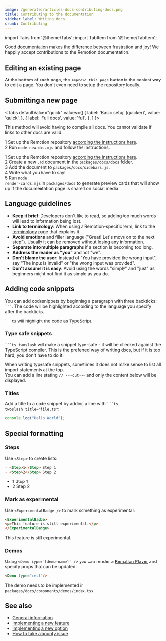 ```yaml
---
image: /generated/articles-docs-contributing-docs.png
title: Contributing to the documentation
sidebar_label: Writing docs
crumb: Contributing
---
```


import Tabs from '@theme/Tabs';
import TabItem from '@theme/TabItem';

Good documentation makes the difference between frustration and joy! We happily accept contributions to the Remotion documentation.

## Editing an existing page

At the bottom of each page, the `Improve this page` button is the easiest way to edit a page. You don't even need to setup the repository locally.

## Submitting a new page

<Tabs
defaultValue="quick"
values={[
{ label: 'Basic setup (quicker)', value: 'quick', },
{ label: 'Full docs', value: 'full', },
]
}>
<TabItem value="quick">

This method will avoid having to compile all docs. You cannot validate if links to other docs are valid.

<Step>1</Step> Set up the Remotion repository <a href="/docs/contributing">according the instructions here</a>. <br/>
<Step>2</Step> Run <code>node new-doc.mjs</code> and follow the instructions.<br/>

  </TabItem>

  <TabItem value="full">

<Step>1</Step> Set up the Remotion repository <a href="/docs/contributing">according the instructions here</a>. <br/>
<Step>2</Step> Create a new <code>.md</code> document in the <code>packages/docs/docs</code> folder. <br/>
<Step>3</Step> Add the document to <code>packages/docs/sidebars.js</code>.<br/>
<Step>4</Step> Write what you have to say!<br/>
<Step>5</Step> Run <code>node render-cards.mjs</code> in <code>packages/docs</code> to generate preview cards that will show up if the documentation page is shared on social media.<br/>

  </TabItem>

</Tabs>

## Language guidelines

- **Keep it brief**: Developers don't like to read, so adding too much words will lead to information being lost.
- **Link to terminology**: When using a Remotion-specific term, link to the [terminology](/docs/terminology) page that explains it.
- **Avoid emotions** and filler language ("Great! Let's move on to the next step"). Usually it can be removed without losing any information.
- **Separate into multiple paragraphs** if a section is becoming too long.
- **Address the reader as "you"** and not "we".
- **Don't blame the user**: Instead of "You have provided the wrong input", say "The input is invalid" or "the wrong input was provided".
- **Don't assume it is easy**: Avoid using the words "simply" and "just" as beginners might not find it as simple as you do.

## Adding code snippets

You can add codesnippets by beginning a paragraph with three backticks: <code>```</code>. The code will be highlighted according to the language you specify after the backticks.

<p>
<code>```ts</code> will highlight the code as TypeScript.
</p>

### Type safe snippets

<p>
<code>```ts twoslash</code> will make a snippet type-safe - it will be checked against the TypeScript compiler. This is the preferred way of writing docs, but if it is too hard, you don't have to do it.
</p>

<p>
When writing typesafe snippets, sometimes it does not make sense to list all import statements at the top.<br />You can add a line stating <code>// ---cut---</code> and only the content below will be displayed.
</p>

### Titles

Add a title to a code snippet by adding a line with <code>```ts twoslash title="file.ts"</code>:<br/>

```ts twoslash title="file.ts"
console.log("Hello World");
```

## Special formatting

### Steps

Use `<Step>` to create lists:

```md
- <Step>1</Step> Step 1
- <Step>2</Step> Step 2
```

- <Step>1</Step> Step 1
- <Step>2</Step> Step 2

### Mark as experimental

Use `<ExperimentalBadge />` to mark something as experimental:

```md
<ExperimentalBadge>
<p>This feature is still experimental.</p>
</ExperimentalBadge>
```

<ExperimentalBadge>
<p>This feature is still experimental.</p>
</ExperimentalBadge>

### Demos

Using `<Demo type="[demo-name]" />` you can render a [Remotion Player](/docs/terminology#remotion-player) and specify props that can be updated.

```md
<Demo type="rect"/>
```

<Demo type="rect"/>

The demo needs to be implemented in `packages/docs/components/demos/index.tsx`.

## See also

- [General information](/docs/contributing)
- [Implementing a new feature](/docs/contributing/feature)
- [Implementing a new option](/docs/contributing/option)
- [How to take a bounty issue](/docs/contributing/bounty)
